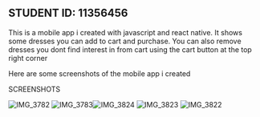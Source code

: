 ## STUDENT ID: 11356456


This is a mobile app i created with javascript and react native. 
It shows some dresses you can add to cart and purchase. 
You can also remove dresses you dont find interest in from cart using the cart button at the top right corner



Here are some screenshots of the mobile app i created

SCREENSHOTS

![IMG_3782](https://github.com/afia-christabel/rn-assignment6-11356456/assets/143700778/b7f7c8a7-0fc8-41dc-9074-ea5c903fd3aa)
![IMG_3783](https://github.com/afia-christabel/rn-assignment6-11356456/assets/143700778/3c692b2b-370f-4214-9fde-a65cd6396cec)![IMG_3824](https://github.com/afia-christabel/rn-assignment6-11356456/assets/143700778/9ccb3e07-5319-4584-bb80-8358a8bce4a4)
![IMG_3823](https://github.com/afia-christabel/rn-assignment6-11356456/assets/143700778/8a8229e0-a8f8-4bd4-8baf-4beaa318f2f2)
![IMG_3822](https://github.com/afia-christabel/rn-assignment6-11356456/assets/143700778/98a956cf-2fa2-4ea3-95ad-08545471be1c)
